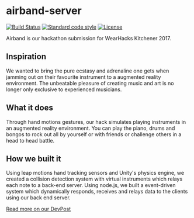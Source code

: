 # airband-server

[![Build Status][build-badge]][build] [![Standard code style][standard-badge]][standard] [![License][license-badge]][license]

[build]: https://travis-ci.org/omarchehab98/airband-server

[build-badge]: https://travis-ci.org/omarchehab98/airband-server.svg?branch=master

[standard]: https://standardjs.com

[standard-badge]: https://img.shields.io/badge/code_style-standard-brightgreen.svg

[license]: ./LICENSE

[license-badge]: https://img.shields.io/github/license/omarchehab98/airband-server.svg

Airband is our hackathon submission for WearHacks Kitchener 2017.

## Inspiration
We wanted to bring the pure ecstasy and adrenaline one gets when jamming out on their favourite instrument to a augmented reality environment. The unbeatable pleasure of creating music and art is no longer only exclusive to experienced musicians.

## What it does
Through hand motions gestures, our hack simulates playing instruments in an augmented reality environment. You can play the piano, drums and bongos to rock out all by yourself or with friends or challenge others in a head to head battle.

## How we built it
Using leap motions hand tracking sensors and Unity's physics engine, we created a collision detection system with virtual instruments which relays each note to a back-end server. Using node.js, we built a event-driven system which dynamically responds, receives and relays data to the clients using our back end server.

[Read more on our DevPost](https://devpost.com/software/airband-p5og0a)
